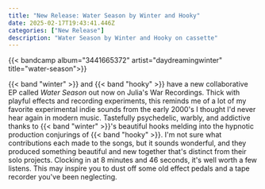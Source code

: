 ```yaml
---
title: "New Release: Water Season by Winter and Hooky"
date: 2025-02-17T19:43:41.446Z
categories: ["New Release"]
description: "Water Season by Winter and Hooky on cassette"
---
```


{{< bandcamp
album="3441665372"
artist="daydreamingwinter"
title="water-season">}}

{{< band "winter" >}} and {{< band "hooky" >}} have a new collaborative EP called _Water Season_ out now on Julia's War Recordings. Thick with playful effects and recording experiments, this reminds me of a lot of my favorite experimental indie sounds from the early 2000's I thought I'd never hear again in modern music. Tastefully psychedelic, warbly, and addictive thanks to {{< band "winter" >}}'s beautiful hooks melding into the hypnotic production conjurings of {{< band "hooky" >}}. I'm not sure what contributions each made to the songs, but it sounds wonderful, and they produced something beautiful and new together that's distinct from their solo projects. Clocking in at 8 minutes and 46 seconds, it's well worth a few listens. This may inspire you to dust off some old effect pedals and a tape recorder you've been neglecting.
